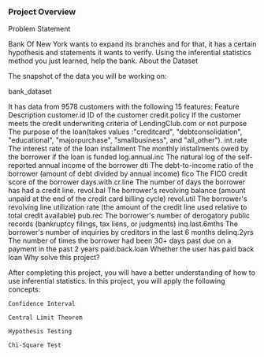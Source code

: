 ### Project Overview

 Problem Statement

Bank Of New York wants to expand its branches and for that, it has a certain hypothesis and statements it wants to verify. Using the inferential statistics method you just learned, help the bank.
About the Dataset

The snapshot of the data you will be working on:

bank_dataset

It has data from 9578 customers with the following 15 features:
Feature 	Description
customer.id 	ID of the customer
credit.policy 	If the customer meets the credit underwriting criteria of LendingClub.com or not
purpose 	The purpose of the loan(takes values :"creditcard", "debtconsolidation", "educational", "majorpurchase", "smallbusiness", and "all_other").
int.rate 	The interest rate of the loan
installment 	The monthly installments owed by the borrower if the loan is funded
log.annual.inc 	The natural log of the self-reported annual income of the borrower
dti 	The debt-to-income ratio of the borrower (amount of debt divided by annual income)
fico 	The FICO credit score of the borrower
days.with.cr.line 	The number of days the borrower has had a credit line.
revol.bal 	The borrower's revolving balance (amount unpaid at the end of the credit card billing cycle)
revol.util 	The borrower's revolving line utilization rate (the amount of the credit line used relative to total credit available)
pub.rec 	The borrower's number of derogatory public records (bankruptcy filings, tax liens, or judgments)
inq.last.6mths 	The borrower's number of inquiries by creditors in the last 6 months
delinq.2yrs 	The number of times the borrower had been 30+ days past due on a payment in the past 2 years
paid.back.loan 	Whether the user has paid back loan
Why solve this project?

After completing this project, you will have a better understanding of how to use inferential statistics. In this project, you will apply the following concepts:

    Confidence Interval

    Central Limit Theorem

    Hypothesis Testing

    Chi-Square Test



